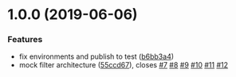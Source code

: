 # 1.0.0 (2019-06-06)


### Features

* fix environments and publish to test ([b6bb3a4](https://github.com/agrc/parole-and-probation/commit/b6bb3a4))
* mock filter architecture ([55ccd67](https://github.com/agrc/parole-and-probation/commit/55ccd67)), closes [#7](https://github.com/agrc/parole-and-probation/issues/7) [#8](https://github.com/agrc/parole-and-probation/issues/8) [#9](https://github.com/agrc/parole-and-probation/issues/9) [#10](https://github.com/agrc/parole-and-probation/issues/10) [#11](https://github.com/agrc/parole-and-probation/issues/11) [#12](https://github.com/agrc/parole-and-probation/issues/12)



